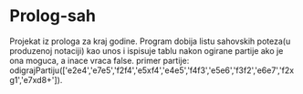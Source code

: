 # Prolog-sah
Projekat iz prologa za kraj godine. Program dobija listu sahovskih poteza(u produzenoj notaciji) kao unos i ispisuje tablu nakon ogirane partije ako je ona moguca, a inace vraca false.
primer partije:
odigrajPartiju(['e2e4','e7e5','f2f4','e5xf4','e4e5','f4f3','e5e6','f3f2','e6e7','f2xg1','e7xd8+']).

